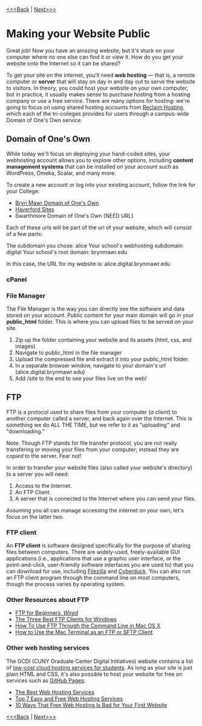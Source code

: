[<<<Back](18-summary.md) | [Next>>>](20-resource.md)

# Making your Website Public

Great job! Now you have an amazing website, but it's stuck on your computer where no one else can find it or view it. How do you get your website onto the Internet so it can be shared?

To get your site on the internet, you'll need **web hosting** — that is, a remote computer or **server** that will stay on day in and day out to serve the website to visitors. In theory, you could host your website on your own computer, but in practice, it usually makes sense to purchase hosting from a hosting company or use a free service. There are many options for hosting: we're going to focus on using shared hosting accounts from [Reclaim Hosting](https://reclaimhosting.com/), which each of the tri-colleges provides for users through a campus-wide Domain of One's Own service.

## Domain of One's Own

While today we'll focus on deploying your hand-coded sites, your webhosting account allows you to explore other options, including **content management systems**  that can be installed on your account such as WordPress, Omeka, Scalar, and many more.

To create a new account or log into your existing account, follow the link for your College: 
- [Bryn Mawr Domain of One's Own](https://digital.brynmawr.edu)
- [Haverford Sites](https://sites.haverford.edu/)
- Swarthmore Domain of One's Own (NEED URL)

Each of these urls will be part of the url of your website, which will consist of a few parts:

The subdomain you chose: alice
Your school's webhosting subdomain: digital
Your school's root domain: brynmawr.edu

In this case, the URL for my website is: alice.digital.brynmawr.edu

### cPanel

### File Manager

The File Manager is the way you can directly see the software and data stored on your account. Public content for your main domain will go in your **public_html** folder. This is where you can upload files to be served on your site.

1. Zip up the folder containing your website and its assets (html, css, and images)
2. Navigate to public_html in the file manager
3. Upload the compressed file and extract it into your public_html folder.
4. In a separate browser window, navigate to your domain's url (alice.digital.brynmawr.edu)
5. Add /site to the end to see your files live on the web!


## FTP

FTP is a protocol used to share files from your computer (_a client_) to another computer called a server, and back again over the Internet. This is something we do ALL THE TIME, but we refer to it as "uploading" and "downloading."

Note: Though FTP stands for file transfer protocol, you are not really transfering or moving your files from your computer; instead they are _copied_ to the server. Fear not!

In order to transfer your website files (also called your website's directory) to a server you will need:

1. Access to the Internet.
2. An FTP Client.
3. A server that is connected to the Internet where you can send your files.

Assuming you all can manage accessing the internet on your own, let's focus on the latter two.

### FTP client

An **FTP client** is software designed specifically for the purpose of sharing files between computers. There are widely-used, freely-available GUI applications (i.e., applications that use a graphic user interface, or the point-and-click, user-friendly software interfaces you are used to) that you can download for use, including [Filezilla](https://filezilla-project.org/) and [Cyberduck](https://cyberduck.io/). You can also run an FTP client program through the command line on most computers, though the process varies by operating system.

### Other Resources about FTP

- [FTP for Beginners, *Wired*](https://www.wired.com/2010/02/ftp_for_beginners/)
- [The Three Best FTP Clients for Windows](https://www.makeuseof.com/tag/free-ftp-clients-windows/)
- [How To Use FTP Through the Command Line in Mac OS X](http://www.techradar.com/how-to/software/operating-systems/how-to-use-ftp-through-the-command-line-in-mac-os-x-1305664)
- [How to Use the Mac Terminal as an FTP or SFTP Client](https://beebom.com/how-to-use-mac-terminal-ftp-sftp-client/)

### Other web hosting services

The GCDI (CUNY Graduate Center Digital Initiatives) website contains a list of [low-cost cloud hosting services for students](https://gcdi.commons.gc.cuny.edu/digital-resource-guide/#cloud). As long as your site is just plain HTML and CSS, it's also possible to host your website for free on services such as [GitHub Pages](https://pages.github.com/).

- [The Best Web Hosting Services](https://www.makeuseof.com/tag/best-web-hosting-services/)
- [Top 7 Easy and Free Web Hosting Services](https://www.makeuseof.com/tag/top-7-easy-and-free-web-hosting-services/)
- [10 Ways That Free Web Hosting Is Bad for Your First Website](https://www.makeuseof.com/tag/free-web-hosting-is-bad/)

[<<<Back](18-summary.md) | [Next>>>](20-resource.md)
